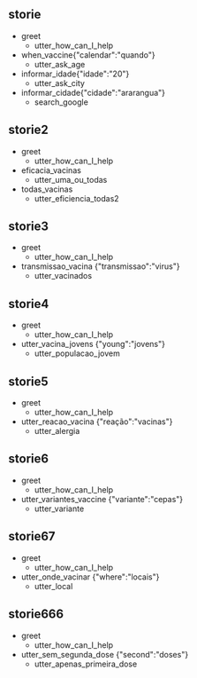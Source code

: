 ## storie
* greet
  - utter_how_can_I_help
* when_vaccine{"calendar":"quando"}
  - utter_ask_age
* informar_idade{"idade":"20"}
  - utter_ask_city
* informar_cidade{"cidade":"ararangua"}
  - search_google
    



## storie2
* greet
  - utter_how_can_I_help
* eficacia_vacinas 
  - utter_uma_ou_todas
* todas_vacinas
  - utter_eficiencia_todas2


## storie3
* greet
  - utter_how_can_I_help
* transmissao_vacina {"transmissao":"virus"}
  - utter_vacinados

## storie4
* greet
  - utter_how_can_I_help
* utter_vacina_jovens {"young":"jovens"}
  - utter_populacao_jovem

## storie5
* greet
  - utter_how_can_I_help
* utter_reacao_vacina {"reação":"vacinas"} 
  - utter_alergia

## storie6 
* greet
  - utter_how_can_I_help
* utter_variantes_vaccine {"variante":"cepas"}
  - utter_variante  

## storie67
* greet
  - utter_how_can_I_help
* utter_onde_vacinar {"where":"locais"}
  - utter_local

## storie666
* greet
  - utter_how_can_I_help
* utter_sem_segunda_dose {"second":"doses"}
  - utter_apenas_primeira_dose